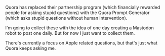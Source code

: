 Quora has replaced their partnership program (which financially rewarded people for asking stupid questions) with the Quora Prompt Generator (which asks stupid questions without human intervention).

I'm going to collect these with the idea of one day creating a Mastodon robot to post one daily. But for now I just want to collect them.

There's currently a focus on Apple related questions, but that's just what Quora keeps asking me.
